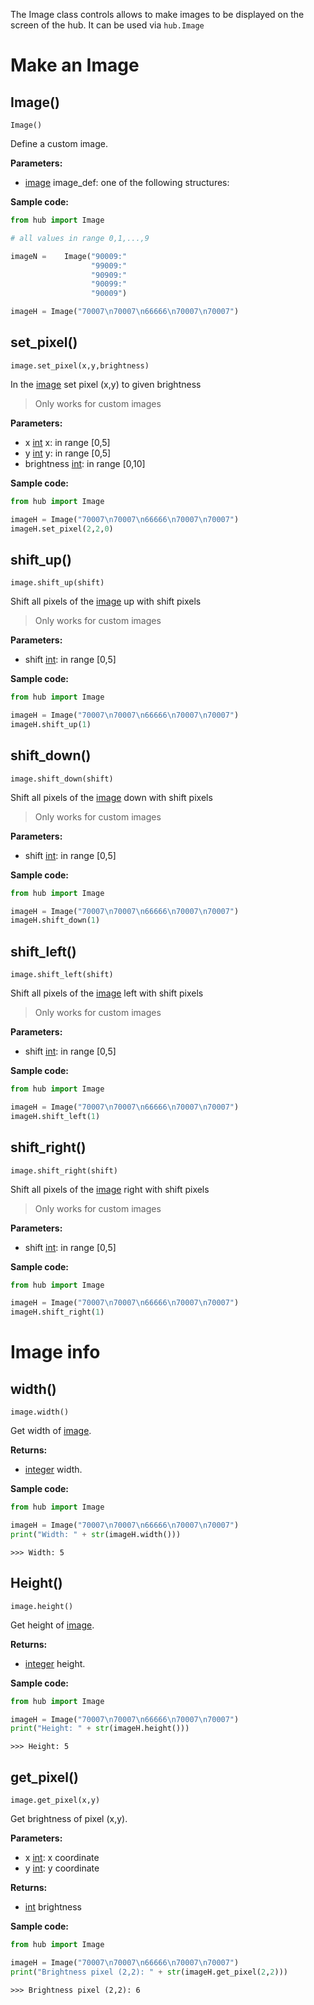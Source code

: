 The Image class controls allows to make images to be displayed on the screen of the hub. It can be used via `hub.Image`

# Make an Image

## Image()

`Image()`

Define a custom image. 

__Parameters:__

*  [image](data_types.md#image) image_def: one of the following structures:

__Sample code:__

``` python
from hub import Image

# all values in range 0,1,...,9

imageN =    Image("90009:"
                  "99009:"
                  "90909:"
                  "90099:"
                  "90009")    

imageH = Image("70007\n70007\n66666\n70007\n70007")
```

## set_pixel()

`image.set_pixel(x,y,brightness)`

In the [image](data_types.md#image) set pixel (x,y) to given brightness

> Only works for custom images

__Parameters:__

*  x [int](data_types.md#int) x: in range [0,5]
*  y [int](data_types.md#int) y: in range [0,5]
*  brightness [int](data_types.md#int):  in range [0,10]

__Sample code:__

``` python
from hub import Image

imageH = Image("70007\n70007\n66666\n70007\n70007")
imageH.set_pixel(2,2,0)
```

## shift_up()

`image.shift_up(shift)`

Shift all pixels of the [image](data_types.md#image) up with shift pixels

> Only works for custom images

__Parameters:__

*  shift [int](data_types.md#int): in range [0,5]

__Sample code:__

``` python
from hub import Image

imageH = Image("70007\n70007\n66666\n70007\n70007")
imageH.shift_up(1)
```

## shift_down()

`image.shift_down(shift)`

Shift all pixels of the [image](data_types.md#image) down with shift pixels

> Only works for custom images

__Parameters:__

*  shift [int](data_types.md#int): in range [0,5]

__Sample code:__

``` python
from hub import Image

imageH = Image("70007\n70007\n66666\n70007\n70007")
imageH.shift_down(1)
```

## shift_left()

`image.shift_left(shift)`

Shift all pixels of the [image](data_types.md#image) left with shift pixels

> Only works for custom images

__Parameters:__

*  shift [int](data_types.md#int): in range [0,5]

__Sample code:__

``` python
from hub import Image

imageH = Image("70007\n70007\n66666\n70007\n70007")
imageH.shift_left(1)
```
## shift_right()

`image.shift_right(shift)`

Shift all pixels of the [image](data_types.md#image) right with shift pixels

> Only works for custom images

__Parameters:__

*  shift [int](data_types.md#int): in range [0,5]

__Sample code:__

``` python
from hub import Image

imageH = Image("70007\n70007\n66666\n70007\n70007")
imageH.shift_right(1)
```
# Image info

## width()

`image.width()` 

Get width of [image](data_types.md#image).

__Returns:__

*  [integer](data_types.md#integer) width.

__Sample code:__

``` python
from hub import Image

imageH = Image("70007\n70007\n66666\n70007\n70007")
print("Width: " + str(imageH.width()))
```

```
>>> Width: 5
```
## Height()

`image.height()` 

Get height of [image](data_types.md#image).

__Returns:__

*  [integer](data_types.md#integer) height.

__Sample code:__

``` python
from hub import Image

imageH = Image("70007\n70007\n66666\n70007\n70007")
print("Height: " + str(imageH.height()))
```

```
>>> Height: 5
```

## get_pixel()

`image.get_pixel(x,y)` 

Get brightness of pixel (x,y).

__Parameters:__

*  x [int](data_types.md#int): x coordinate
*  y [int](data_types.md#int): y coordinate

__Returns:__

*  [int](data_types.md#int) brightness

__Sample code:__

``` python
from hub import Image

imageH = Image("70007\n70007\n66666\n70007\n70007")
print("Brightness pixel (2,2): " + str(imageH.get_pixel(2,2)))
```

```
>>> Brightness pixel (2,2): 6
```